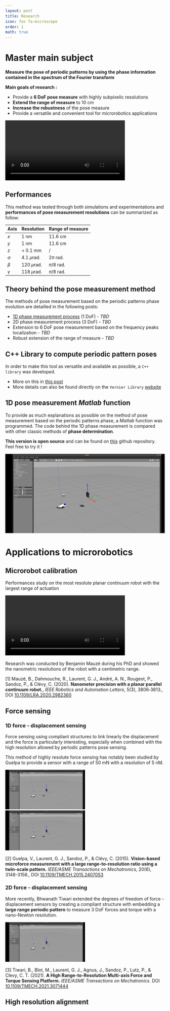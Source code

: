 ```yaml
---
layout: post
title: Research
icon: fas fa-microscope
order: 1
math: true
---
```


# Master main subject

**Measure the pose of periodic patterns by using the phase information contained in the spectrum of the Fourier transform**

**Main goals of research :**

- Provide a **6 DoF pose measure** with highly subpixelic resolutions
- **Extend the range of measure** to 10 cm
- **Increase the robustness** of the pose measure
- Provide a versatile and convenient tool for microrobotics applications

<video src="../media/parallel_robots/first_prototype_tricept_Trim.mp4" width="75%" controls autoplay loop></video>

## Performances

This method was tested through both simulations and experimentations and **performances of pose measurement resolutions** can be summarized as follow:

| Axis     | Resolution    | Range of measure |
| -------- | ------------- | ---------------- |
| $x$      | 1 nm          | 11.6 cm          |
| $y$      | 1 nm          | 11.6 cm          |
| $z$      | < 0.1 mm      | /                |
| $\alpha$ | 4.1 $\mu$rad. | $2\pi$ rad.      |
| $\beta$  | 120 $\mu$rad. | $\pi/8$ rad.     |
| $\gamma$ | 118 $\mu$rad. | $\pi/8$ rad.     |

## Theory behind the pose measurement method

The methods of pose measurement based on the periodic patterns phase evolution are detailled in the following posts:

- [1D phase measurement process](https://antoineandre.github.io/posts/1DPhaseMeasurement/) (1 DoF) - _TBD_
- 2D phase measurement process (3 DoF) - _TBD_
- Extension to 6 DoF pose measurement based on the frequency peaks localization - _TBD_
- Robust extension of the range of measure - _TBD_

## C++ Library to compute periodic pattern poses

In order to make this tool as versatile and available as possible, a `C++ library` was developed.

- More on this in [this post](https://antoineandre.github.io/posts/vernierLibrary/)
- More details can also be found directly on the `Vernier Library` [website](https://projects.femto-st.fr/vernier/en)

## 1D pose measurement _Matlab_ function

To provide as much explanations as possible on the method of pose measurement based on the periodic patterns phase, a _Matlab_ function was programmed. The code behind the 1D phase measurement is compared with other classic methods of **phase determination**.

**This version is open source** and can be found on [this](https://github.com/AntoineAndre/1D_phase_measurement) github repository. Feel free to try it !

![](../media/industrial_ROS/kukaros1.png)

# Applications to microrobotics

## Microrobot calibration

Performances study on the most resolute planar continuum robot with the largest range of actuation

<video src="../media/parallel_robots/first_prototype_tricept_Trim.mp4" width="75%" controls autoplay loop></video>

Research was conducted by Benjamin Mauzé during his PhD and showed the nanometric resolutions of the robot with a centimetric range.

[1] Mauzé, B., Dahmouche, R., Laurent, G. J., André, A. N., Rougeot, P., Sandoz, P., & Clévy, C. (2020). **Nanometer precision with a planar parallel continuum robot.**, _IEEE Robotics and Automation Letters_, 5(3), 3806‑3813., DOI [10.1109/LRA.2020.2982360](https://doi.org/10.1109/LRA.2020.2982360)

## Force sensing

### 1D force - displacement sensing

Force sensing using compliant structures to link linearly the displacement and the force is particularly interesting, especially when combined with the high resolution allowed by periodic patterns pose sensing.

This method of highly resolute force sensing has notably been studied by Guelpa to provide a sensor with a range of 50 mN with a resolution of 5 nM.

<img src="../media/industrial_ROS/kukaros1.png" width="50%">

<img src="../media/industrial_ROS/kukaros1.png" width="50%">

[2] Guelpa, V., Laurent, G. J., Sandoz, P., & Clévy, C. (2015). **Vision-based microforce measurement with a large range-to-resolution ratio using a twin-scale pattern.** _IEEE/ASME Transactions on Mechatronics_, 20(6), 3148-3156., DOI [10.1109/TMECH.2015.2407053](https://doi.org/10.1109/TMECH.2015.2407053)

### 2D force - displacement sensing

More recently, Bhwanath Tiwari extended the degrees of freedom of force - displacement sensors by creating a compliant structure with embedding a **large range periodic pattern** to measure 3 DoF forces and torque with a nano-Newton resolution.

<img src="../media/industrial_ROS/kukaros1.PNG" width="50%">

[3] Tiwari, B., Blot, M., Laurent, G. J., Agnus, J., Sandoz, P., Lutz, P., & Clevy, C. T. (2021). **A High Range-to-Resolution Multi-axis Force and Torque Sensing Platform.** _IEEE/ASME Transactions on Mechatronics_. DOI [10.1109/TMECH.2021.3071444](https://doi.org/10.1109/TMECH.2021.3071444)

## High resolution alignment
